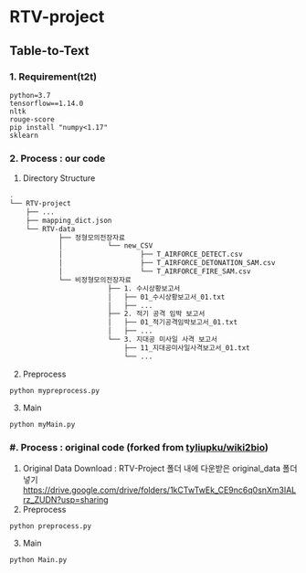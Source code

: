 # RTV-project
## Table-to-Text



### 1. Requirement(t2t)
~~~
python=3.7
tensorflow==1.14.0
nltk
rouge-score
pip install "numpy<1.17"
sklearn
~~~
### 2. Process : our code
1) Directory Structure
```sh
.
└── RTV-project
    ├── ...
    ├── mapping_dict.json
    └── RTV-data
            ├── 정형모의전장자료
            │           └── new_CSV
            │                   ├── T_AIRFORCE_DETECT.csv
            │                   ├── T_AIRFORCE_DETONATION_SAM.csv
            │                   └── T_AIRFORCE_FIRE_SAM.csv
            └── 비정형모의전장자료
                        ├── 1. 수시상황보고서
                        │   ├── 01_수시상황보고서_01.txt
                        │   ├── ...
                        ├── 2. 적기 공격 임박 보고서
                        │   ├── 01_적기공격임박보고서_01.txt
                        │   ├── ...
                        └── 3. 지대공 미사일 사격 보고서
                            ├── 11_지대공미사일사격보고서_01.txt
                            └── ...
```
2) Preprocess
~~~
python mypreprocess.py
~~~
3) Main
~~~
python myMain.py
~~~

### #. Process : original code (forked from [tyliupku/wiki2bio](https://github.com/tyliupku/wiki2bio))
1) Original Data Download : RTV-Project 폴더 내에 다운받은 original_data 폴더 넣기  
https://drive.google.com/drive/folders/1kCTwTwEk_CE9nc6q0snXm3lALrz_ZUDN?usp=sharing 
2) Preprocess
~~~
python preprocess.py
~~~
3) Main
~~~
python Main.py
~~~
